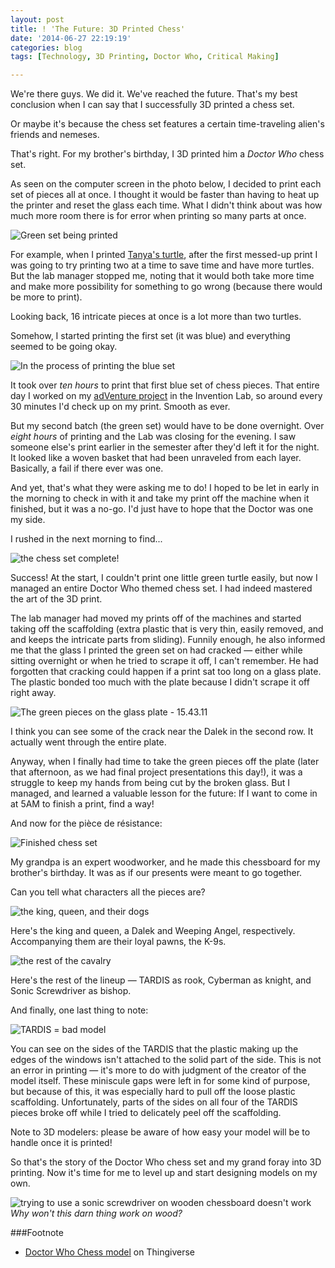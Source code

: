 ```yaml
---
layout: post
title: ! 'The Future: 3D Printed Chess'
date: '2014-06-27 22:19:19'
categories: blog
tags: [Technology, 3D Printing, Doctor Who, Critical Making]

---
```


We're there guys. We did it. We've reached the future. That's my best conclusion when I can say that I successfully 3D printed a chess set.

Or maybe it's because the chess set features a certain time-traveling alien's friends and nemeses.

That's right. For my brother's birthday, I 3D printed him a *Doctor Who* chess set.

As seen on the computer screen in the photo below, I decided to print each set of pieces all at once. I thought it would be faster than having to heat up the printer and reset the glass each time. What I didn't think about was how much more room there is for error when printing so many parts at once.

![Green set being printed](/content/images/2014/Jun/2014-05-06-20-06-01.jpg)

For example, when I printed [Tanya's turtle](http://blog.alexandragreenspan.com/2014/05/04/3d-printing-turtle-style/), after the first messed-up print I was going to try printing two at a time to save time and have more turtles. But the lab manager stopped me, noting that it would both take more time and make more possibility for something to go wrong (because there would be more to print).

Looking back, 16 intricate pieces at once is a lot more than two turtles.

Somehow, I started printing the first set (it was blue) and everything seemed to be going okay.

![In the process of printing the blue set](/content/images/2014/Jun/2014-05-06-17-10-52.jpg)

It took over *ten hours* to print that first blue set of chess pieces. That entire day I worked on my [adVenture project](http://www.hackster.io/alexsg/adventure-paint-with-the-wind) in the Invention Lab, so around every 30 minutes I'd check up on my print. Smooth as ever.

But my second batch (the green set) would have to be done overnight. Over *eight hours* of printing and the Lab was closing for the evening. I saw someone else's print earlier in the semester after they'd left it for the night. It looked like a woven basket that had been unraveled from each layer. Basically, a fail if there ever was one.

And yet, that's what they were asking me to do! I hoped to be let in early in the morning to check in with it and take my print off the machine when it finished, but it was a no-go. I'd just have to hope that the Doctor was one my side.

I rushed in the next morning to find...

![the chess set complete!](/content/images/2014/Jun/2014-05-07-15-42-24.jpg)

Success! At the start, I couldn't print one little green turtle easily, but now I managed an entire Doctor Who themed chess set. I had indeed mastered the art of the 3D print.

The lab manager had moved my prints off of the machines and started taking off the scaffolding (extra plastic that is very thin, easily removed, and and keeps the intricate parts from sliding). Funnily enough, he also informed me that the glass I printed the green set on had cracked — either while sitting overnight or when he tried to scrape it off, I can't remember. He had forgotten that cracking could happen if a print sat too long on a glass plate. The plastic bonded too much with the plate because I didn't scrape it off right away.

![The green pieces on the glass plate - 15.43.11](/content/images/2014/Jun/2014-05-07-15-43-11.jpg)

I think you can see some of the crack near the Dalek in the second row. It actually went through the entire plate.

Anyway, when I finally had time to take the green pieces off the plate (later that afternoon, as we had final project presentations this day!), it was a struggle to keep my hands from being cut by the broken glass. But I managed, and learned a valuable lesson for the future: If I want to come in at 5AM to finish a print, find a way!

And now for the pièce de résistance:

![Finished chess set](/content/images/2014/Jun/2014-05-14-22-58-56.jpg)

My grandpa is an expert woodworker, and he made this chessboard for my brother's birthday. It was as if our presents were meant to go together.

Can you tell what characters all the pieces are?

![the king, queen, and their dogs](/content/images/2014/Jun/2014-05-14-23-00-35.jpg)

Here's the king and queen, a Dalek and Weeping Angel, respectively. Accompanying them are their loyal pawns, the K-9s.

![the rest of the cavalry](/content/images/2014/Jun/2014-05-14-23-02-26.jpg)

Here's the rest of the lineup — TARDIS as rook, Cyberman as knight, and Sonic Screwdriver as bishop.

And finally, one last thing to note:

![TARDIS = bad model](/content/images/2014/Jun/2014-05-14-23-02-03.jpg)

You can see on the sides of the TARDIS that the plastic making up the edges of the windows isn't attached to the solid part of the side. This is not an error in printing — it's more to do with judgment of the creator of the model itself. These miniscule gaps were left in for some kind of purpose, but because of this, it was especially hard to pull off the loose plastic scaffolding. Unfortunately, parts of the sides on all four of the TARDIS pieces broke off while I tried to delicately peel off the scaffolding.

Note to 3D modelers: please be aware of how easy your model will be to handle once it is printed!

So that's the story of the Doctor Who chess set and my grand foray into 3D printing. Now it's time for me to level up and start designing models on my own.

![trying to use a sonic screwdriver on wooden chessboard doesn't work](/content/images/2014/Jun/2014-05-14-23-03-01.jpg)
*Why won't this darn thing work on wood?*

###Footnote

* [Doctor Who Chess model](http://www.thingiverse.com/thing:19841) on Thingiverse